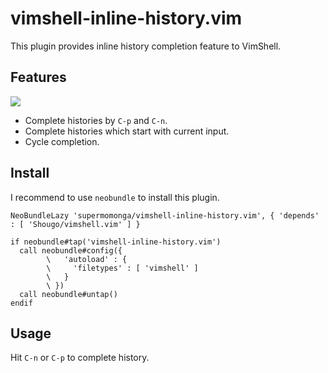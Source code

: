 # vimshell-inline-history.vim

This plugin provides inline history completion feature to VimShell.

## Features

![](http://gifzo.net/UKIIEtj887.gif)

- Complete histories by `C-p` and `C-n`.
- Complete histories which start with current input.
- Cycle completion.

## Install

I recommend to use `neobundle` to install this plugin.

```vim
NeoBundleLazy 'supermomonga/vimshell-inline-history.vim', { 'depends' : [ 'Shougo/vimshell.vim' ] }

if neobundle#tap('vimshell-inline-history.vim')
  call neobundle#config({
        \   'autoload' : {
        \     'filetypes' : [ 'vimshell' ]
        \   }
        \ })
  call neobundle#untap()
endif
```

## Usage

Hit `C-n` or `C-p` to complete history.
